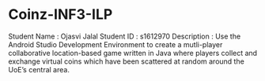 # Coinz-INF3-ILP
Student Name :  Ojasvi Jalal
Student ID   :  s1612970
Description  :  Use the Android Studio Development Environment to create a mutli-player collaborative location-based game written in Java where players collect and exchange virtual coins which have been scattered at random around the UoE’s central area.
